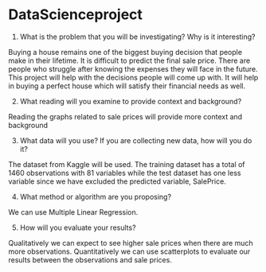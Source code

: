 # DataScienceproject

1) What is the problem that you will be investigating? Why is it interesting?

Buying a house remains one of the biggest buying decision that people make in their lifetime. It is difficult to predict the final sale price. There are people who struggle after knowing the expenses they will face in the future. This project will help with the decisions people will come up with. It will help in buying a perfect house which will satisfy their financial needs as well.

2) What reading will you examine to provide context and background?

Reading the graphs related to sale prices will provide more context and background

3) What data will you use? If you are collecting new data, how will you do it?

The dataset from Kaggle will be used. The training dataset has a total of 1460 observations with 81 variables while the test dataset has one less variable since we have excluded the predicted variable, SalePrice.

4) What method or algorithm are you proposing?

We can use Multiple Linear Regression.

5) How will you evaluate your results?

Qualitatively we can expect to see higher sale prices when there are much more observations.
Quantitatively we can use scatterplots to evaluate our results between the observations and sale prices.

